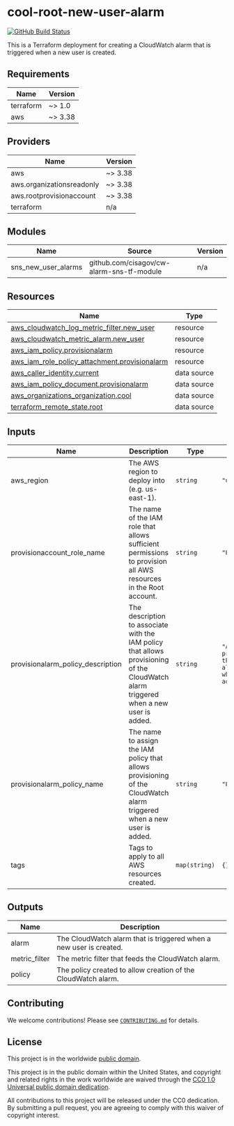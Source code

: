 # cool-root-new-user-alarm #

[![GitHub Build Status](https://github.com/cisagov/cool-users-new-user-alarm/workflows/build/badge.svg)](https://github.com/cisagov/cool-root-new-user-alarm/actions)

This is a Terraform deployment for creating a CloudWatch alarm that is
triggered when a new user is created.

## Requirements ##

| Name | Version |
|------|---------|
| terraform | ~> 1.0 |
| aws | ~> 3.38 |

## Providers ##

| Name | Version |
|------|---------|
| aws | ~> 3.38 |
| aws.organizationsreadonly | ~> 3.38 |
| aws.rootprovisionaccount | ~> 3.38 |
| terraform | n/a |

## Modules ##

| Name | Source | Version |
|------|--------|---------|
| sns\_new\_user\_alarms | github.com/cisagov/cw-alarm-sns-tf-module | n/a |

## Resources ##

| Name | Type |
|------|------|
| [aws_cloudwatch_log_metric_filter.new_user](https://registry.terraform.io/providers/hashicorp/aws/latest/docs/resources/cloudwatch_log_metric_filter) | resource |
| [aws_cloudwatch_metric_alarm.new_user](https://registry.terraform.io/providers/hashicorp/aws/latest/docs/resources/cloudwatch_metric_alarm) | resource |
| [aws_iam_policy.provisionalarm](https://registry.terraform.io/providers/hashicorp/aws/latest/docs/resources/iam_policy) | resource |
| [aws_iam_role_policy_attachment.provisionalarm](https://registry.terraform.io/providers/hashicorp/aws/latest/docs/resources/iam_role_policy_attachment) | resource |
| [aws_caller_identity.current](https://registry.terraform.io/providers/hashicorp/aws/latest/docs/data-sources/caller_identity) | data source |
| [aws_iam_policy_document.provisionalarm](https://registry.terraform.io/providers/hashicorp/aws/latest/docs/data-sources/iam_policy_document) | data source |
| [aws_organizations_organization.cool](https://registry.terraform.io/providers/hashicorp/aws/latest/docs/data-sources/organizations_organization) | data source |
| [terraform_remote_state.root](https://registry.terraform.io/providers/hashicorp/terraform/latest/docs/data-sources/remote_state) | data source |

## Inputs ##

| Name | Description | Type | Default | Required |
|------|-------------|------|---------|:--------:|
| aws\_region | The AWS region to deploy into (e.g. us-east-1). | `string` | `"us-east-1"` | no |
| provisionaccount\_role\_name | The name of the IAM role that allows sufficient permissions to provision all AWS resources in the Root account. | `string` | `"ProvisionAccount"` | no |
| provisionalarm\_policy\_description | The description to associate with the IAM policy that allows provisioning of the CloudWatch alarm triggered when a new user is added. | `string` | `"Allows provisioning of the CloudWatch alarm triggered when a new user is added."` | no |
| provisionalarm\_policy\_name | The name to assign the IAM policy that allows provisioning of the CloudWatch alarm triggered when a new user is added. | `string` | `"ProvisionAlarm"` | no |
| tags | Tags to apply to all AWS resources created. | `map(string)` | `{}` | no |

## Outputs ##

| Name | Description |
|------|-------------|
| alarm | The CloudWatch alarm that is triggered when a new user is created. |
| metric\_filter | The metric filter that feeds the CloudWatch alarm. |
| policy | The policy created to allow creation of the CloudWatch alarm. |

## Contributing ##

We welcome contributions!  Please see [`CONTRIBUTING.md`](CONTRIBUTING.md) for
details.

## License ##

This project is in the worldwide [public domain](LICENSE).

This project is in the public domain within the United States, and
copyright and related rights in the work worldwide are waived through
the [CC0 1.0 Universal public domain
dedication](https://creativecommons.org/publicdomain/zero/1.0/).

All contributions to this project will be released under the CC0
dedication. By submitting a pull request, you are agreeing to comply
with this waiver of copyright interest.
